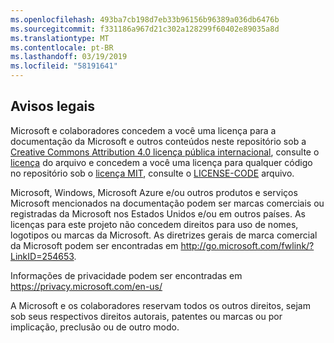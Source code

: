 ```yaml
---
ms.openlocfilehash: 493ba7cb198d7eb33b96156b96389a036db6476b
ms.sourcegitcommit: f331186a967d21c302a128299f60402e89035a8d
ms.translationtype: MT
ms.contentlocale: pt-BR
ms.lasthandoff: 03/19/2019
ms.locfileid: "58191641"
---
```

## <a name="legal-notices"></a>Avisos legais
Microsoft e colaboradores concedem a você uma licença para a documentação da Microsoft e outros conteúdos neste repositório sob a [Creative Commons Attribution 4.0 licença pública internacional](https://creativecommons.org/licenses/by/4.0/legalcode), consulte o [licença](LICENSE) do arquivo e concedem a você uma licença para qualquer código no repositório sob o [licença MIT](https://opensource.org/licenses/MIT), consulte o [LICENSE-CODE](LICENSE-CODE) arquivo.

Microsoft, Windows, Microsoft Azure e/ou outros produtos e serviços Microsoft mencionados na documentação podem ser marcas comerciais ou registradas da Microsoft nos Estados Unidos e/ou em outros países.
As licenças para este projeto não concedem direitos para uso de nomes, logotipos ou marcas da Microsoft.
As diretrizes gerais de marca comercial da Microsoft podem ser encontradas em http://go.microsoft.com/fwlink/?LinkID=254653.

Informações de privacidade podem ser encontradas em https://privacy.microsoft.com/en-us/

A Microsoft e os colaboradores reservam todos os outros direitos, sejam sob seus respectivos direitos autorais, patentes ou marcas ou por implicação, preclusão ou de outro modo.
